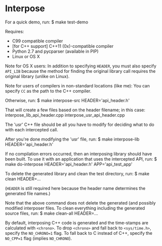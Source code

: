 Interpose
=========

For a quick demo, run:
    $ make test-demo

Requires:
- C99 compatible compiler
- [for C++ support] C++11 (0x)-compatible compiler
- Python 2.7 and pycparser (available in PIP)
- Linux or OS X

Note for OS X users: In addition to specifying `HEADER`, you must also specify `API_LIB` because the method for finding the original library call requires the original library (unlike on Linux).

Note for users of compilers in non-standard locations (like me): You can specify `CC` as the path to the C++ compiler.

Otherwise, run:
    $ make interpose-src HEADER='api_header.h'

That will create a few files based on the header filename; in this case:
    interpose_lib_api_header.cpp
    interpose_usr_api_header.cpp

The 'usr' C++ file should be all you have to modify for deciding what to do with each intercepted call.

After you're done modifying the 'usr' file, run:
    $ make interpose-lib HEADER='api_header.h'

If no compilation errors occurred, then an interposing library should have been built. To use it with an application that uses the intercepted API, run:
    $ make do-interpose HEADER='api_header.h' APP='api_test_app'

To delete the generated library and clean the test directory, run:
    $ make clean HEADER=...

(`HEADER` is still required here because the header name determines the generated file names.)

Note that the above command does not delete the generated (and possibly modified interposer files. To clean everything including the generated source files, run:
    $ make clean-all HEADER=...

By default, interposing C++ code is generated and the time-stamps are calculated with `<chrono>`. To drop `<chrono>` and fall back to `<sys/time.h>`, specify the `NO_CHRONO=1` flag. To fall back to C instead of C++, specify the `NO_CPP=1` flag (implies `NO_CHRONO`).
